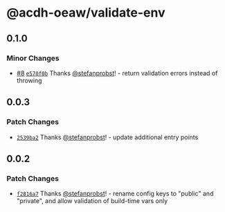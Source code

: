 # @acdh-oeaw/validate-env

## 0.1.0

### Minor Changes

- [#8](https://github.com/acdh-oeaw/validate-env/pull/8)
  [`e570f0b`](https://github.com/acdh-oeaw/validate-env/commit/e570f0b07767a145dab886caa367410ba2771897)
  Thanks [@stefanprobst](https://github.com/stefanprobst)! - return validation errors instead of
  throwing

## 0.0.3

### Patch Changes

- [`2539ba2`](https://github.com/acdh-oeaw/validate-env/commit/2539ba21ddc47ba074cf724dd393016b1ad95ec9)
  Thanks [@stefanprobst](https://github.com/stefanprobst)! - update additional entry points

## 0.0.2

### Patch Changes

- [`f2816a7`](https://github.com/acdh-oeaw/validate-env/commit/f2816a779efbe43cc52550ba31d414a3c0bf31d3)
  Thanks [@stefanprobst](https://github.com/stefanprobst)! - rename config keys to "public" and
  "private", and allow validation of build-time vars only

